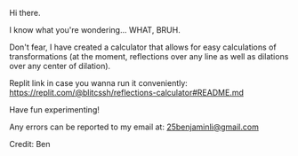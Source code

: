 Hi there. 

I know what you're wondering... WHAT, BRUH.

Don't fear, I have created a calculator that allows for easy calculations of transformations (at the moment, reflections over any line as well as dilations over any center of dilation). 

Replit link in case you wanna run it conveniently: https://replit.com/@blitcssh/reflections-calculator#README.md

Have fun experimenting!

Any errors can be reported to my email at: 25benjaminli@gmail.com

Credit: Ben
